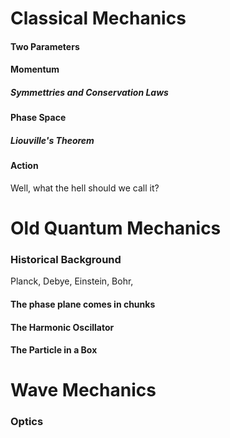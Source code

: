Classical Mechanics
===================

#### Two Parameters

#### Momentum

##### Symmettries and Conservation Laws

#### Phase Space

##### Liouville's Theorem

#### Action

Well, what the hell should we call it?

Old Quantum Mechanics
=====================

### Historical Background

Planck, Debye, Einstein, Bohr,

#### The phase plane comes in chunks

#### The Harmonic Oscillator

#### The Particle in a Box

Wave Mechanics
==============

### Optics

